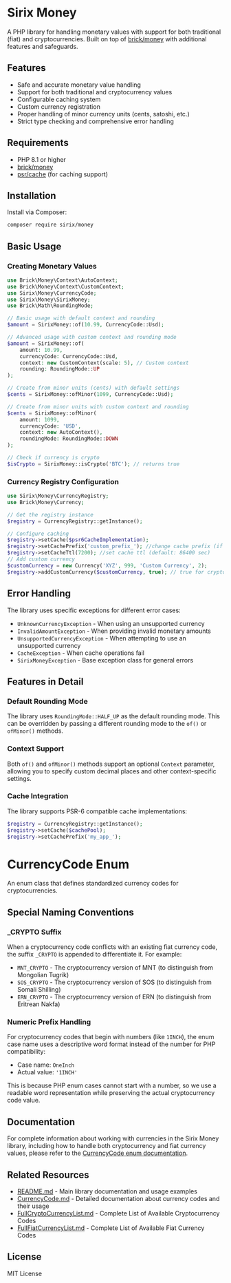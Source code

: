 # Sirix Money

A PHP library for handling monetary values with support for both traditional (fiat) and cryptocurrencies. Built on top of [brick/money](https://github.com/brick/money) with additional features and safeguards.

## Features

- Safe and accurate monetary value handling
- Support for both traditional and cryptocurrency values
- Configurable caching system
- Custom currency registration
- Proper handling of minor currency units (cents, satoshi, etc.)
- Strict type checking and comprehensive error handling

## Requirements

- PHP 8.1 or higher
- [brick/money](https://github.com/brick/money)
- [psr/cache](https://github.com/php-fig/cache) (for caching support)

## Installation

Install via Composer:

```bash
composer require sirix/money
```

## Basic Usage

### Creating Monetary Values

```php
use Brick\Money\Context\AutoContext;
use Brick\Money\Context\CustomContext;
use Sirix\Money\CurrencyCode;
use Sirix\Money\SirixMoney;
use Brick\Math\RoundingMode;

// Basic usage with default context and rounding
$amount = SirixMoney::of(10.99, CurrencyCode::Usd);

// Advanced usage with custom context and rounding mode
$amount = SirixMoney::of(
    amount: 10.99,
    currencyCode: CurrencyCode::Usd,
    context: new CustomContext(scale: 5), // Custom context
    rounding: RoundingMode::UP
);

// Create from minor units (cents) with default settings
$cents = SirixMoney::ofMinor(1099, CurrencyCode::Usd);

// Create from minor units with custom context and rounding
$cents = SirixMoney::ofMinor(
    amount: 1099,
    currencyCode: 'USD',
    context: new AutoContext(),
    roundingMode: RoundingMode::DOWN
);

// Check if currency is crypto
$isCrypto = SirixMoney::isCrypto('BTC'); // returns true
```

### Currency Registry Configuration

```php
use Sirix\Money\CurrencyRegistry;
use Brick\Money\Currency;

// Get the registry instance
$registry = CurrencyRegistry::getInstance();

// Configure caching
$registry->setCache($psr6CacheImplementation);
$registry->setCachePrefix('custom_prefix_'); //change cache prefix (if necessary)
$registry->setCacheTtl(7200); //set cache ttl (default: 86400 sec)
// Add custom currency
$customCurrency = new Currency('XYZ', 999, 'Custom Currency', 2);
$registry->addCustomCurrency($customCurrency, true); // true for crypto, false for fiat
```

## Error Handling

The library uses specific exceptions for different error cases:

- `UnknownCurrencyException` - When using an unsupported currency
- `InvalidAmountException` - When providing invalid monetary amounts
- `UnsupportedCurrencyException` - When attempting to use an unsupported currency
- `CacheException` - When cache operations fail
- `SirixMoneyException` - Base exception class for general errors

## Features in Detail

### Default Rounding Mode

The library uses `RoundingMode::HALF_UP` as the default rounding mode. This can be overridden by passing a different rounding mode to the `of()` or `ofMinor()` methods.

### Context Support

Both `of()` and `ofMinor()` methods support an optional `Context` parameter, allowing you to specify custom decimal places and other context-specific settings.

### Cache Integration

The library supports PSR-6 compatible cache implementations:

```php
$registry = CurrencyRegistry::getInstance();
$registry->setCache($cachePool);
$registry->setCachePrefix('my_app_');
```

# CurrencyCode Enum

An enum class that defines standardized currency codes for cryptocurrencies.

## Special Naming Conventions

### _CRYPTO Suffix
When a cryptocurrency code conflicts with an existing fiat currency code, the suffix `_CRYPTO` is appended to differentiate it. For example:
- `MNT_CRYPTO` - The cryptocurrency version of MNT (to distinguish from Mongolian Tugrik)
- `SOS_CRYPTO` - The cryptocurrency version of SOS (to distinguish from Somali Shilling)
- `ERN_CRYPTO` - The cryptocurrency version of ERN (to distinguish from Eritrean Nakfa)

### Numeric Prefix Handling
For cryptocurrency codes that begin with numbers (like `1INCH`), the enum case name uses a descriptive word format instead of the number for PHP compatibility:
- Case name: `OneInch`
- Actual value: `'1INCH'`

This is because PHP enum cases cannot start with a number, so we use a readable word representation while preserving the actual cryptocurrency code value.

## Documentation
For complete information about working with currencies in the Sirix Money library, including how to handle both cryptocurrency and fiat currency values, please refer to the [CurrencyCode enum documentation](./docs/CurrencyCode.md).

## Related Resources
- [README.md](README.md) - Main library documentation and usage examples
- [CurrencyCode.md](./docs/CurrencyCode.md) - Detailed documentation about currency codes and their usage
- [FullCryptoCurrencyList.md](./docs/FullCryptoCurrencyList.md) - Complete List of Available Cryptocurrency Codes
- [FullFiatCurrencyList.md](./docs/FullFiatCurrencyList.md) - Complete List of Available Fiat Currency Codes


## License

MIT License
